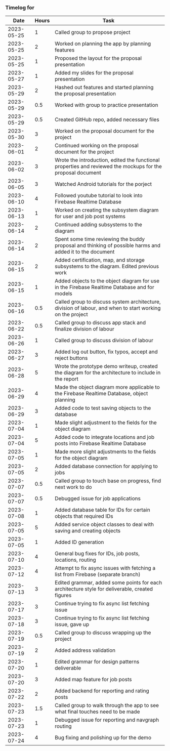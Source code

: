 ### Timelog for 

|   Date   | Hours | Task |
|----------|-------|------|
|2023-05-25|1|Called group to propose project|
|2023-05-25|2|Worked on planning the app by planning features|
|2023-05-25|1|Proposed the layout for the proposal presentation|
|2023-05-27|1|Added my slides for the proposal presentation|
|2023-05-29|2|Hashed out features and started planning the proposal presentation|
|2023-05-29|0.5|Worked with group to practice presentation|
|2023-05-29|0.5|Created GitHub repo, added necessary files|
|2023-05-30|3|Worked on the proposal document for the project|
|2023-06-01|2|Continued working on the proposal document for the project|
|2023-06-02|3|Wrote the introduction, edited the functional properties and reviewed the mockups for the proposal document|
|2023-06-05|3|Watched Android tutorials for the porject|
|2023-06-10|4|Followed youtube tutorial to look into Firebase Realtime Database|
|2023-06-13|1|Worked on creating the subsystem diagram for user and job post systems|
|2023-06-14|2|Continued adding subsystems to the diagram|
|2023-06-14|2|Spent some time reviewing the buddy proposal and thinking of possible harms and added it to the document|
|2023-06-15|2|Added certification, map, and storage subsystems to the diagram. Edited previous work|
|2023-06-15|1|Added objects to the object diagram for use in the Firebase Realtime Database and for models|
|2023-06-16|0.5|Called group to discuss system architecture, division of labour, and when to start working on the project|
|2023-06-22|0.5|Called group to discuss app stack and finalize division of labour|
|2023-06-26|1|Called group to discuss division of labour|
|2023-06-27|3|Added log out button, fix typos, accept and reject buttons|
|2023-06-28|5|Wrote the prototype demo writeup, created the diagram for the architecture to include in the report|
|2023-06-29|4|Made the object diagram more applicable to the Firebase Realtime Database, object planning|
|2023-06-29|3|Added code to test saving objects to the database|
|2023-07-04|1|Made slight adjustment to the fields for the object diagram|
|2023-07-04|5|Added code to integrate locations and job posts into Firebase Realtime Database|
|2023-07-05|1|Made more slight adjustments to the fields for the object diagram|
|2023-07-05|2|Added database connection for applying to jobs|
|2023-07-07|0.5|Called group to touch base on progress, find next work to do|
|2023-07-07|0.5|Debugged issue for job applications|
|2023-07-08|1|Added database table for IDs for certain objects that required IDs|
|2023-07-05|5|Added service object classes to deal with saving and creating objects|
|2023-07-05|1|Added ID generation|
|2023-07-10|4|General bug fixes for IDs, job posts, locations, routing|
|2023-07-12|4|Attempt to fix async issues with fetching a list from Firebase (separate branch)|
|2023-07-13|3|Edited grammar, added some points for each architecture style for deliverable, created figures|
|2023-07-17|3|Continue trying to fix async list fetching issue|
|2023-07-18|3|Continue trying to fix async list fetching issue, gave up|
|2023-07-19|0.5|Called group to discuss wrapping up the project|
|2023-07-19|2|Added address validation|
|2023-07-20|1|Edited grammar for design patterns deliverable|
|2023-07-20|3|Added map feature for job posts|
|2023-07-22|2|Added backend for reporting and rating posts|
|2023-07-23|1.5|Called group to walk through the app to see what final touches need to be made|
|2023-07-23|1|Debugged issue for reporting and navgraph routing|
|2023-07-24|4|Bug fixing and polishing up for the demo|